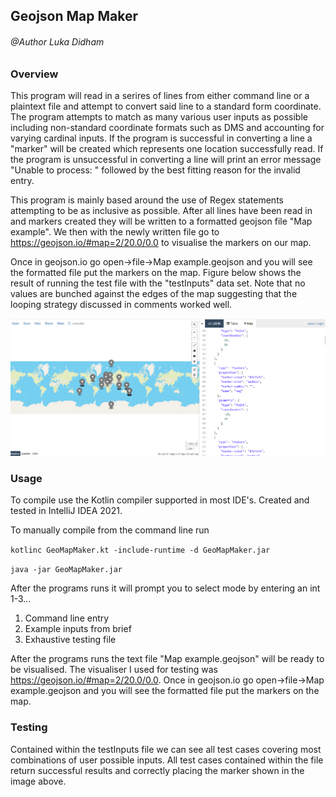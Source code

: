 
## Geojson Map Maker

###### @Author Luka Didham

### Overview

This program will read in a serires of lines from either command line or a plaintext file and attempt to convert
said line to a standard form coordinate. The program attempts to match as many various user inputs as possible
including non-standard coordinate formats such as DMS and accounting for varying cardinal inputs. If the program
is successful in converting a line a "marker" will be created which represents one location successfully read.
If the program is unsuccessful in converting a line will print an error message "Unable to process: " followed
by the best fitting reason for the invalid entry.

This program is mainly based around the use of Regex statements attempting to be as inclusive as possible.
After all lines have been read in and markers created they will be written to a formatted geojson file "Map example".
We then with the newly written file go to https://geojson.io/#map=2/20.0/0.0 to visualise the markers on our map.

Once in geojson.io go open->file->Map example.geojson and you will see the formatted
file put the markers on the map. Figure below shows the result of running the test file
with the "testInputs" data set. Note that no values are bunched against the edges of the map suggesting
that the looping strategy discussed in comments worked well.

![](img.png)

### Usage

To compile use the Kotlin compiler supported in most IDE's. Created and tested
in IntelliJ IDEA 2021.

To manually compile from the command line run

`kotlinc GeoMapMaker.kt -include-runtime -d GeoMapMaker.jar`

`java -jar GeoMapMaker.jar`

After the programs runs it will prompt you to select mode by entering an int 1-3...
1) Command line entry
2) Example inputs from brief
3) Exhaustive testing file

After the programs runs the text file "Map example.geojson" will be ready to be visualised.
The visualiser I used for testing was https://geojson.io/#map=2/20.0/0.0. Once in geojson.io go open->file->Map example.geojson and you will see the formatted
file put the markers on the map.

### Testing

Contained within the testInputs file we can see all test cases covering most combinations
of user possible inputs. All test cases contained within the file return successful results
and correctly placing the marker shown in the image above.
